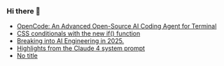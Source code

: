 ### Hi there 👋

<!-- daily.dev BOOKMARKS:START -->
- [OpenCode: An Advanced Open-Source AI Coding Agent for Terminal](https://app.daily.dev/posts/zT005veGX?utm_source=rss&utm_medium=bookmarks&utm_campaign=PnGboN99PhXCxFrWGGg2C)
- [CSS conditionals with the new if&lpar;&rpar; function](https://app.daily.dev/posts/Fo9U1cunJ?utm_source=rss&utm_medium=bookmarks&utm_campaign=PnGboN99PhXCxFrWGGg2C)
- [Breaking into AI Engineering in 2025.](https://app.daily.dev/posts/93xjrYFpI?utm_source=rss&utm_medium=bookmarks&utm_campaign=PnGboN99PhXCxFrWGGg2C)
- [Highlights from the Claude 4 system prompt](https://app.daily.dev/posts/zRt7XPdjt?utm_source=rss&utm_medium=bookmarks&utm_campaign=PnGboN99PhXCxFrWGGg2C)
- [No title](https://app.daily.dev/posts/eG9OBEYKd?utm_source=rss&utm_medium=bookmarks&utm_campaign=PnGboN99PhXCxFrWGGg2C)
<!-- daily.dev BOOKMARKS:END -->

<!--
**dinesh4monto/dinesh4monto** is a ✨ _special_ ✨ repository because its `README.md` (this file) appears on your GitHub profile.

Here are some ideas to get you started:

- 🔭 I’m currently working on ...
- 🌱 I’m currently learning ...
- 👯 I’m looking to collaborate on ...
- 🤔 I’m looking for help with ...
- 💬 Ask me about ...
- 📫 How to reach me: ...
- 😄 Pronouns: ...
- ⚡ Fun fact: ...
-->
